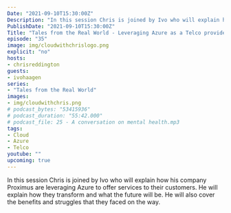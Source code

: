 ```yaml
---
Date: "2021-09-10T15:30:00Z"
Description: "In this session Chris is joined by Ivo who will explain how his company Proximus are leveraging Azure to offer services to their customers. He will explain how they transform and what the future will be. He will also cover the benefits and struggles that they faced on the way."
PublishDate: "2021-09-10T15:30:00Z"
Title: "Tales from the Real World - Leveraging Azure as a Telco provider"
episode: "35"
image: img/cloudwithchrislogo.png
explicit: "no"
hosts:
- chrisreddington
guests:
- ivohaagen
series:
- "Tales from the Real World"
images:
- img/cloudwithchris.png
# podcast_bytes: "53415936"
# podcast_duration: "55:42.000"
# podcast_file: 25 - A conversation on mental health.mp3
tags:
- Cloud
- Azure
- Telco
youtube: ""
upcoming: true
---
```

In this session Chris is joined by Ivo who will explain how his company Proximus are leveraging Azure to offer services to their customers. He will explain how they transform and what the future will be. He will also cover the benefits and struggles that they faced on the way.